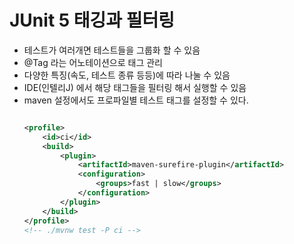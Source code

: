 # JUnit 5 태깅과 필터링

- 테스트가 여러개면 테스트들을 그룹화 할 수 있음
- @Tag 라는 어노테이션으로 태그 관리
- 다양한 특징(속도, 테스트 종류 등등)에 따라 나눌 수 있음
- IDE(인텔리J) 에서 해당 태그들을 필터링 해서 실행할 수 있음
- maven 설정에서도 프로파일별 테스트 태그를 설정할 수 있다.
    ```xml
    
    <profile>
        <id>ci</id>
        <build>
            <plugin>
                <artifactId>maven-surefire-plugin</artifactId>
                <configuration>
                    <groups>fast | slow</groups>
                </configuration>
            </plugin>
        </build>
    </profile>
    <!-- ./mvnw test -P ci -->
    ```